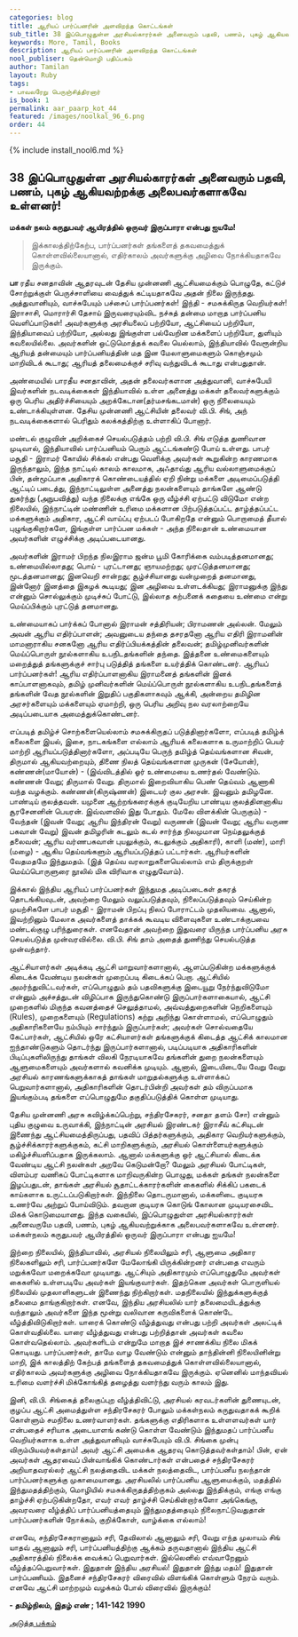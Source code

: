 ```yaml
---
categories: blog
title: ஆரியப் பார்ப்பனரின் அளவிறந்த கொட்டங்கள்
sub_title: 38 ﻿இப்பொழுதுள்ள அரசியல்காரர்கள் அனைவரும் பதவி, பணம், புகழ் ஆகியவற்றக்கு அலைபவர்களாகவே உள்ளனர்!
keywords: More, Tamil, Books
description: ஆரியப் பார்ப்பனரின் அளவிறந்த கொட்டங்கள்
nool_publiser: தென்மொழி பதிப்பகம்
author: Tamilan
layout: Ruby
tags: 
- பாவலரேறு பெருஞ்சித்திரனார்
is_book: 1
permalink: aar_paarp_kot_44
featured: /images/noolkal_96_6.png
order: 44
---
```

{% include install_nool6.md %}

## 38 ﻿இப்பொழுதுள்ள அரசியல்காரர்கள் அனைவரும் பதவி, பணம், புகழ் ஆகியவற்றக்கு அலைபவர்களாகவே உள்ளனர்!

**மக்கள் நலம் கருதுபவர் ஆயிரத்தில் ஒருவர் இருப்பாரா என்பது ஐயமே!**

> இக்காலத்திற்கேற்ப, பார்ப்பனர்கள் தங்களைத் தகவமைத்துக் கொள்ளவில்லையானால், எதிர்காலம் அவர்களுக்கு அழிவை நோக்கியதாகவே இருக்கும்.

**பா** ரதீய சனதாவின் ஆதரவுடன் தேசிய முன்னணி ஆட்சியமைக்கும் பொழுதே, கட்டுச் சோற்றுக்குள் பெருச்சாளியை வைத்துக் கட்டியதாகவே அதன் நிலை இருந்தது. அத்துவானியும், வாச்சுபேயும் பச்சைப் பார்ப்பனர்கள்! இந்தி - சமசுக்கிருத வெறியர்கள்! இராசாசி, மொரார்சி தேசாய் இருவரையும்விட நச்சுத் தன்மை மாறாத பார்ப்பனிய வெளிப்பாடுகள்! அவர்களுக்கு அரசியலைப் பற்றியோ, ஆட்சியைப் பற்றியோ, இந்தியாவைப் பற்றியோ, அல்லது இங்குள்ள பல்வேறின மக்களைப் பற்றியோ, துளியும் கவலையில்லை. அவர்களின் ஒட்டுமொத்தக் கவலை யெல்லாம், இந்தியாவில் வேரூன்றிய ஆரியத் தன்மையும் பார்ப்பனியத்தின் மத இன மேலாளுமைகளும் கொஞ்சமும் மாறிவிடக் கூடாது; ஆரியத் தலைமைக்குச் சரிவு வந்துவிடக் கூடாது என்பதுதான்.

அண்மையில் பாரதீய சனதாவின், அதன் தலைவர்களான அத்துவானி, வாச்சுபேயி இவர்களின் நடவடிக்கைகள் இந்தியாவில் உள்ள அனைத்து மக்கள் தலைவர்களுக்கும் ஒரு பெரிய அதிர்ச்சியையும் அறக்கேடான(தர்மசங்கடமான்) ஒரு நிலையையும் உண்டாக்கியுள்ளன. தேசிய முன்னணி ஆட்சியின் தலைவர் வி.பி. சிங், அந் நடவடிக்கைகளால் பெரிதும் கலக்கத்திற்கு உள்ளாகிப் போனார்.

மண்டல் குழுவின் அறிக்கைச் செயல்படுத்தம் பற்றி வி.பி. சிங் எடுத்த துணிவான முடிவால், இந்தியாவில் பார்ப்பனியம் பெரும் ஆட்டங்கண்டு போய் உள்ளது. பாபர் மசூதி - இராமர் கோயில் சிக்கல் என்பது வெளிக்கு அவர்கள் கூறுகின்ற காரணமாக இருந்தாலும், இந்த நாட்டில் காலம் காலமாக, அஃதாவ்து ஆரிய வல்லாளுமைக்குப் பின், தன்மூப்பாக அதிகாரக் கொண்டையத்தில் ஏறி நின்று மக்களை அடிமைப்படுத்தி ஆட்டிப் படைத்து, இந்நாட்டிலுள்ள அனைத்து நலன்களையும் தாங்களே ஆண்டு துகர்ந்து (அநுபவித்து) வந்த நிலைக்கு எங்கே ஒரு வீழ்ச்சி ஏற்பட்டு விடுமோ என்ற நிலையில், இந்நாட்டின் மண்ணின் உரிமை மக்களான பிற்படுத்தப்பட்ட தாழ்த்தப்பட்ட மக்களுக்கும் அதிகார, ஆட்சி வாய்ப்பு ஏற்படப் போகிறதே என்னும் பொறாமைத் தீயால் புழுங்குகிறார்களே, இங்குள்ள பார்ப்பன மக்கள் - அந்த நிலைதான் உண்மையான அவர்களின் எழுச்சிக்கு அடிப்படையானது.

அவர்களின் இராமர் பிறந்த நிலஇராம ஜன்ம பூமி கோரிக்கை வம்படித்தனமானது; உண்மையில்லாதது; பொய் - புரட்டானது; ஞாயமற்றது; முரட்டுத்தனமானது; மூடத்தனமானது; இனவெறி சான்றது; சூழ்ச்சியானது வன்முறைத் தனமானது, இன்னோர் இனத்தை இகழக் கூடியது; இன அழிவை உள்ளடக்கியது; இராமனுக்கு இந்து என்னும் சொல்லுக்கும் முடிச்சுப் போட்டு, இல்லாத கற்பனைக் கதையை உண்மை என்று மெய்ப்பிக்கும் புரட்டுத் தனமானது.

உண்மையாகப் பார்க்கப் போனால் இராமன் சத்திரியன்; பிராமணன் அல்லன். மேலும் அவன் ஆரிய எதிர்ப்பாளன்; அவனுடைய தந்தை தசரதனோ ஆரிய எதிரி இராமனின் மாமனாராகிய சனகனோ ஆரிய எதிர்ப்பியக்கத்தின் தலைவன்; தமிழ்முனிவர்களின் மெய்ப்பொருள் நூல்களாகிய உபநிடதங்களின் தந்தை. இத்தனை உண்மைகளையும் மறைத்துத் தங்களுக்குச் சார்பு படுத்தித் தங்களை உயர்த்திக் கொண்டனர். ஆரியப் பார்ப்பனர்கள்! ஆரிய எதிர்ப்பாளனாகிய இராமனைத் தங்களின் இனக் காப்பாளனாகவும், தமிழ் முனிவர்களின் மெய்ப்பொருள் நூல்களாகிய உபநிடதங்களைத் தங்களின் வேத நூல்களின் இறுதிப் பகுதிகளாகவும் ஆக்கி, அன்றைய தமிழின அரசர்களையும் மக்களையும் ஏமாற்றி, ஒரு பெரிய அறிவு நல வரலாற்றையே அடிப்படையாக அமைத்துக்கொண்டனர்.

எப்படித் தமிழ்ச் சொற்களையெல்லாம் சமசுக்கிருதப் படுத்தினார்களோ, எப்படித் தமிழ்க் கலைகளை இயல், இசை, நாடகங்களை எல்லாம் ஆரியக் கலைகளாக உருமாற்றிப் பெயர் மாற்றி ஆரியப்படுத்தினார்களோ, அப்படியே பெருந் தமிழ்த் தெய்வங்களான சிவன், திருமால் ஆகியவற்றையும், திணை நிலத் தெய்வங்களான முருகன் (சேயோன்), கண்ணன்(மாயோன்) - (இவ்விடத்தில் ஓர் உண்மையை உணர்தல் வேண்டும். கண்ணன் வேறு; திருமால் வேறு. திருமால் இறைவியாகிய பெண் தெய்வம் ஆணாகி வந்த வழக்கும். கண்ணன்(கிருஷ்ணன்) இடையர் குல அரசன். இவனும் தமிழனே. பாண்டிய் குலத்தவன். யமுனை ஆற்றங்கரைக்குக் குடியேறிய பாண்டிய குலத்தினனாகிய சூரசேனனின் பெயரன். இவ்வளவில் இது போதும். மேலே விளக்கின் பெருகும்) - வேந்தன் (இவன் வேறு; ஆரிய இந்திரன் வேறு) வருணன் (இவன் வேறு; ஆரிய வருண பகவான் வேறு) இவன் தமிழரின் கடலும் கடல் சார்ந்த நிலமுமான நெய்தலுக்குத் தலைவன்; ஆரிய வர்ணபகவான் புயலுக்கும், கடலுக்கும் அதிகாரி), காளி (மண்), மாரி (மழை) - ஆகிய தெய்வங்களும் ஆரியப்படுத்தப் பட்டார்கள். ஆரியர்களின் வேதமதமே இந்துமதம். (இத் தெய்வ வரலாறுகளையெல்லாம் எம் திருக்குறள் மெய்ப்பொருளுரை நூலில் மிக விரிவாக எழுதுவோம்).

இக்கால் இந்திய ஆரியப் பார்ப்பனர்கள் இந்துமத அடிப்படைகள் தகரத் தொடங்கியவுடன், அவற்றை மேலும் வலுப்படுத்தவும், நிலைப்படுத்தவும் செய்கின்ற முயற்சிகளே பாபர் மசூதி - இராமன் பிறப்பு நிலப் போராட்டம் முதலியவை. ஆனால், இவற்றினும் மேலாக அவர்களைத் தாக்கக் கூவடிய விளைவுகளை உண்டாக்குபவை மண்டல்குழு பரிந்துரைகள். எனவேதான் அவற்றை இதுவரை யிருந்த பார்ப்பனிய அரசு செயல்படுத்த முன்வரவில்லை. வி.பி. சிங் தாம் அதைத் துணிந்து செயல்படுத்த முன்வந்தார்.

ஆட்சியாளர்கள் அடிக்கடி ஆட்சி மாறுவார்களானால், ஆளப்படுகின்ற மக்களுக்குக் கிடைக்க வேண்டிய நலன்கள் முறைப்படி கிடைக்கப் பெறா. ஆட்சியில் அமர்ந்துவிட்டவர்கள், எப்பொழுதும் தம் பதவிகளுக்கு இடையூறு நேர்ந்துவிடுமோ என்னும் அச்சத்துடன் விழிப்பாக இருந்துகொண்டு இருப்பார்களாகையால், ஆட்சி முறைகளில் மிகுந்த கவனத்தைச் செலுத்தாமல், அவ்வத்துறைகளின் நெறிகளையும் (Rules), முறைகளையும் (Regulations) கற்று அறிந்து கொள்ளாமல், எப்பொழுதும் அதிகாரிகளையே நம்பியும் சார்ந்தும் இருப்பார்கள்; அவர்கள் சொல்வதையே கேட்பார்கள், ஆட்சியில் ஒரே கட்சியாளர்கள் தங்களுக்குக் கிடைத்த ஆட்சிக் காலமான ஐந்தாண்டுகளும் தொடர்ந்து இருப்பார்களானால், படிப்படியாக அதிகாரிகளின் பிடிப்புகளிலிருந்து தாங்கள் விலகி நேரடியாகவே தங்களின் துறை நலன்களையும் ஆளுமைகளையும் அவர்களால் கவனிக்க முடியும். ஆனால், இடையிடையே வேறு வேறு அரசியல் காரணங்களுக்காகத் தாங்கள் மாறுதல்களுக்கு உள்ளாக்கப் பெறுவார்களானால், அதிகாரிகளின் தொடர்பின்றி அவர்கள் தம் விருப்பமாக இயங்கும்படி தங்களை எப்பொழுதுமே தகுதிப்படுத்திக் கொள்ள முடியாது.

தேசிய முன்னணி அரசு கவிழ்க்கப்பெற்று, சந்திரசேகரர், சனதா தளம் சோ) என்னும் புதிய குழுவை உருவாக்கி, இந்நாட்டின் அரசியல் இரண்டகர் இராசீவ் கட்சியுடன் இணைந்து ஆட்சியமைத்திருப்பது, பதவிப் பித்தர்களுக்கும், அதிகார வெறியர்களுக்கும், சூழ்ச்சிக்காரர்களுக்குகம், கட்சி மாறிகளுக்கும், அரசியல் கொள்ளையர்களுக்கும் மகிழ்ச்சியளிப்பதாக இருக்கலாம். ஆனால் மக்களுக்கு ஒர் ஆட்சியால் கிடைக்க வேண்டிய ஆட்சி நலன்கள் அறவே கெடுமன்றோ? மேலும் அரசியல் போட்டிகள், விளம்பர வணிகப் போட்டிகளாக மாறிவருகின்ற பொழுது, மக்கள் தங்கள் நலன்களை இழப்பதுடன், தாங்கள் அரசியல் சூதாட்டக்காரர்களின் கைகளில் சிக்கிப் பகடைக் காய்களாக உருட்டப்படுகிறார்கள். இந்நிலை தொடருமானால், மக்களிடை குடியரசு உணர்வே அற்றுப் போய்விடும். தவறான குடியரசு கொடுங் கோலான முடியரசைவிட மிகக் கொடுமையானது. இந்த வகையில், இப்பொழுதுள்ள அரசியல்காரர்கள் அனைவருமே பதவி, பணம், புகழ் ஆகியவற்றுக்காக அலைபவர்களாகவே உள்ளனர். மக்கள்நலம் கருதுபவர் ஆயிரத்தில் ஒருவர் இருப்பாரா என்பது ஐயமே!

இற்றை நிலையில், இந்தியாவில், அரசியல் நிலையிலும் சரி, ஆளுமை அதிகார நிலைகளிலும் சரி, பார்ப்பனர்களே மேலோங்கி யிருக்கின்றனர் என்பதை எவரும் மறுக்கவோ மறைக்கவோ முடியாது. ஆட்சியும் அதிகாரமும் எப்பொழுதுமே அவர்கள் கைகளில் உள்ளபடியே அவர்கள் இயங்குவார்கள். இதற்கென அவர்கள் பொருளியல் நிலையில் முதலாளிகளுடன் இணைந்து நிற்கிறார்கள். மதநிலையில் இந்துக்களுக்குத் தலைமை தாங்குகிறார்கள். எனவே, இந்திய அரசியலில் யார் தலைமையிடத்துக்கு வந்தாலும் அவர்களை இந்த மூன்று வலிவான கருவிகளைக் கொண்டே வீழ்த்திவிடுகிறார்கள். யாரைக் கொண்டு வீழ்த்துவது என்பது பற்றி அவர்கள் அலட்டிக் கொள்வதில்லை. யாரை வீழ்த்துவது என்பது பற்றித்தான் அவர்கள் கவலை கொள்வதெல்லாம். அவர்களிடம் என்றுமே மாறாத இச் சாணக்கிய நிலை மிகக் கொடியது. பார்ப்பனர்கள், தாமே வாழ வேண்டும் என்னும் தாந்தின்னி நிலையினின்று மாறி, இக் காலத்திற் கேற்பத் தங்களைத் தகவமைத்துக் கொள்ளவில்லையானால், எதிர்காலம் அவர்களுக்கு அழிவை நோக்கியதாகவே இருக்கும். ஏனெனில் மாந்தவியல் உரிமை வளர்ச்சி மிக்கோங்கித் தழைத்து வளர்ந்து வரும் காலம் இது.

இனி, வி.பி. சிங்கைத் தலைகுப்புற வீழ்த்திவிட்டு, அரசியல் கரவடர்களின் துணையுடன், குழப்ப ஆட்சி அமைத்துள்ள சந்திரசேகரர் போலும் மக்கள்நலம் கருதுவதாகக் கூறிக் கொள்ளும் சமநிலை உணர்வாளர்கள். தங்களுக்கு எதிரிகளாக உள்ளளவர்கள் யார் என்பதைச் சரியாக அடையாளங் கண்டு கொள்ள வேண்டும் இந்துமதப் பார்ப்பனீய வெறியர்களாக உள்ள அத்துவானியும் வாச்சுபேயும் வி.பி. சிங்கை முன்பு விரும்பியவர்கள்தாம்! அவர் ஆட்சி அமைக்க ஆதரவு கொடுத்தவர்கள்தாம்! பின், ஏன் அவர்கள் ஆதரவைப் பின்வாங்கிக் கொண்டார்கள் என்பதைச் சந்திரசேகரர் அறியாதவரல்லர் ஆட்சி நலத்தைவிட மக்கள் நலத்தைவிட, பார்ப்பனீய நலந்தான் பார்ப்பனர்களுக்கு முகாமையானது. அரசியலில் பார்ப்பனிய ஆளுமைக்கும், மதத்தில் இந்துமதத்திற்கும், மொழியில் சமசுக்கிருதத்திற்குகம் அல்லது இந்திக்கும், எங்கு எங்கு தாழ்ச்சி ஏற்படுகின்றதோ, எவர் எவர் தாழ்ச்சி செய்கின்றார்களோ அங்கெங்கு, அவரவரை வீழ்த்திப் பார்ப்பனியத்தையும் இந்துமதத்தையும் நிலைநாட்டுவதுதான் பார்ப்பனர்களின் நோக்கம், குறிக்கோள், வாழ்க்கை எல்லாம்!

எனவே, சந்திரசேகரானாலும் சரி, தேவிலால் ஆனாலும் சரி, வேறு எந்த முலாயம் சிங் யாதவ் ஆனாலும் சரி, பார்ப்பனியத்திற்கு ஆக்கம் தருவதானால் இந்திய ஆட்சி அதிகாரத்தில் நிலைக்க வைக்கப் பெறுவார்கள். இல்லெனில் எவ்வாறேனும் வீழ்த்தப்பெறுவார்கள். இதுதான் இந்திய அரசியல்! இதுதான் இந்து மதம்! இதுதான் பார்ப்பணியம். இதனைச் சந்திரசேகரர் விரைவில் விளங்கிக் கொள்ளும் நேரம் வரும். எனவே ஆட்சி மாற்றமும் வழக்கம் போல் விரைவில் இருக்கும்!

**\- தமிழ்நிலம், இதழ் எண் ; 141-142 1990**

[அடுத்த பக்கம்](aar_paarp_kot_45)